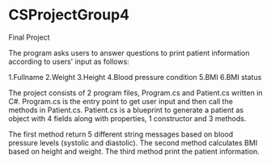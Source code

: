 # CSProjectGroup4
Final Project

The program asks users to answer questions to print patient information according to users' input as follows:

1.Fullname
2.Weight
3.Height
4.Blood pressure condition
5.BMI
6.BMI status

The project consists of 2 program files, Program.cs and Patient.cs written in C#.
Program.cs is the entry point to get user input and then call the methods in Patient.cs. 
Patient.cs is a blueprint to generate a patient as object with 4 fields along with properties, 1 constructor and 3 methods.

The first method return 5 different string messages based on blood pressure levels (systolic and diastolic). 
The second method calculates BMI based on height and weight.
The third method print the patient information.

